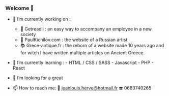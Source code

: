### Welcome 👋

- 🔭 I’m currently working on : 
     * :rocket: Getreadii : an easy way to accompany an employee in a new society
     * :racehorse: PaulKichilov.com : the website of a Russian artist
     * :books: Grece-antique.fr : the reborn of a website made 10 years ago and for witch I have written multiple articles on Ancient Greece.
      
- 🌱 I’m currently learning :
      - HTML / CSS / SASS
      - Javascript
      - PHP
      - React

- 👯 I’m looking for a great

- 📫 How to reach me: :email: jeanlouis.herve@hotmail.fr :phone: 0683740265


